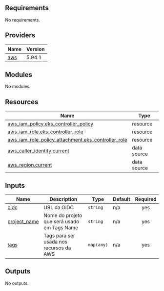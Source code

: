 <!-- BEGIN_TF_DOCS -->
<!-- 
   Comando para gerar ao documentação do terraforms:
   terraform-docs markdown . --output-file .\README.md
-->
## Requirements

No requirements.

## Providers

| Name | Version |
|------|---------|
| <a name="provider_aws"></a> [aws](#provider\_aws) | 5.94.1 |

## Modules

No modules.

## Resources

| Name | Type |
|------|------|
| [aws_iam_policy.eks_controller_policy](https://registry.terraform.io/providers/hashicorp/aws/latest/docs/resources/iam_policy) | resource |
| [aws_iam_role.eks_controller_role](https://registry.terraform.io/providers/hashicorp/aws/latest/docs/resources/iam_role) | resource |
| [aws_iam_role_policy_attachment.eks_controller_role](https://registry.terraform.io/providers/hashicorp/aws/latest/docs/resources/iam_role_policy_attachment) | resource |
| [aws_caller_identity.current](https://registry.terraform.io/providers/hashicorp/aws/latest/docs/data-sources/caller_identity) | data source |
| [aws_region.current](https://registry.terraform.io/providers/hashicorp/aws/latest/docs/data-sources/region) | data source |

## Inputs

| Name | Description | Type | Default | Required |
|------|-------------|------|---------|:--------:|
| <a name="input_oidc"></a> [oidc](#input\_oidc) | URL da OIDC | `string` | n/a | yes |
| <a name="input_project_name"></a> [project\_name](#input\_project\_name) | Nome do projeto que será usado em Tags Name | `string` | n/a | yes |
| <a name="input_tags"></a> [tags](#input\_tags) | Tags para ser usada nos recursos da AWS | `map(any)` | n/a | yes |

## Outputs

No outputs.
<!-- END_TF_DOCS -->